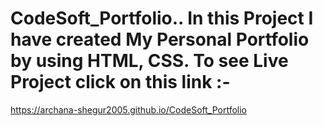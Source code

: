 # CodeSoft_Portfolio..  In this Project I have created My Personal Portfolio by using HTML, CSS. To see Live Project click on this link :- 
https://archana-shegur2005.github.io/CodeSoft_Portfolio
